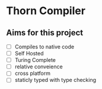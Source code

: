 # Thorn Compiler

## Aims for this project

- [ ] Compiles to native code
- [ ] Self Hosted
- [ ] Turing Complete
- [ ] relative conveience
- [ ] cross platform
- [ ] staticly typed with type checking

